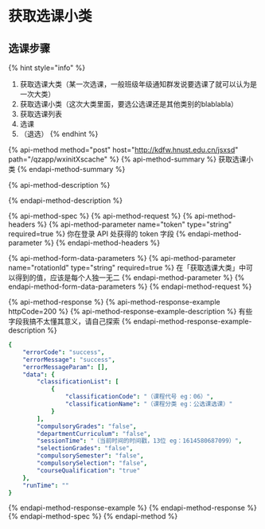 # 获取选课小类

## 选课步骤

{% hint style="info" %}
1. 获取选课大类（某一次选课，一般班级年级通知群发说要选课了就可以认为是一次大类）
2. 获取选课小类（这次大类里面，要选公选课还是其他类别的blablabla）
3. 获取选课列表
4. 选课
5. （退选）
{% endhint %}

{% api-method method="post" host="http://kdfw.hnust.edu.cn/jsxsd" path="/qzapp/wxinitXscache" %}
{% api-method-summary %}
获取选课小类
{% endapi-method-summary %}

{% api-method-description %}

{% endapi-method-description %}

{% api-method-spec %}
{% api-method-request %}
{% api-method-headers %}
{% api-method-parameter name="token" type="string" required=true %}
你在登录 API 处获得的 token 字段
{% endapi-method-parameter %}
{% endapi-method-headers %}

{% api-method-form-data-parameters %}
{% api-method-parameter name="rotationId" type="string" required=true %}
 在「获取选课大类」中可以得到的值，应该是每个人独一无二
{% endapi-method-parameter %}
{% endapi-method-form-data-parameters %}
{% endapi-method-request %}

{% api-method-response %}
{% api-method-response-example httpCode=200 %}
{% api-method-response-example-description %}
有些字段我搞不太懂其意义，请自己探索
{% endapi-method-response-example-description %}

```yaml
{
    "errorCode": "success",
    "errorMessage": "success",
    "errorMessageParam": [],
    "data": {
        "classificationList": [
            {
                "classificationCode": "（课程代号 eg：06）",
                "classificationName": "（课程分类 eg：公选课选课）"
            }
        ],
        "compulsoryGrades": "false",
        "departmentCurriculum": "false",
        "sessionTime": "（当前时间的时间戳，13位 eg：1614580687099）",
        "selectionGrades": "false",
        "compulsorySemester": "false",
        "compulsorySelection": "false",
        "courseQualification": "true"
    },
    "runTime": ""
}
```
{% endapi-method-response-example %}
{% endapi-method-response %}
{% endapi-method-spec %}
{% endapi-method %}



